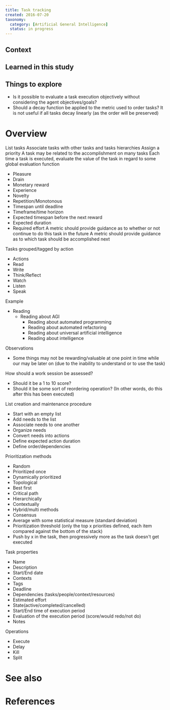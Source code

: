 ```yaml
---
title: Task tracking
created: 2016-07-20
taxonomy:
  category: [Artificial General Intelligence]
  status: in progress
---
```


## Context

## Learned in this study

## Things to explore
* Is it possible to evaluate a task execution objectively without considering the agent objectives/goals?
* Should a decay function be applied to the metric used to order tasks? It is not useful if all tasks decay linearly (as the order will be preserved)

# Overview
List tasks
Associate tasks with other tasks and tasks hierarchies
Assign a priority
A task may be related to the accomplishment on many tasks
Each time a task is executed, evaluate the value of the task in regard to some global evaluation function
* Pleasure
* Drain
* Monetary reward
* Experience
* Novelty
* Repetition/Monotonous
* Timespan until deadline
* Timeframe/time horizon
* Expected timespan before the next reward
* Expected duration
* Required effort
A metric should provide guidance as to whether or not continue to do this task in the future
A metric should provide guidance as to which task should be accomplished next

Tasks grouped/tagged by action
* Actions
* Read
* Write
* Think/Reflect
* Watch
* Listen
* Speak

Example
* Reading
	* Reading about AGI
		* Reading about automated programming
		* Reading about automated refactoring
		* Reading about universal artificial intelligence
		* Reading about intelligence

Observations
* Some things may not be rewarding/valuable at one point in time while our may be later on (due to the inability to understand or to use the task)

How should a work session be assessed?
* Should it be a 1 to 10 score?
* Should it be some sort of reordering operation? (In other words, do this after this has been executed)

List creation and maintenance procedure
* Start with an empty list
* Add needs to the list
* Associate needs to one another
* Organize needs
* Convert needs into actions
* Define expected action duration
* Define order/dependencies

Prioritization methods
* Random
* Prioritized once
* Dynamically prioritized
* Topological
* Best first
* Critical path
* Hierarchically
* Contextually
* Hybrid/multi methods
* Consensus
* Average with some statistical measure (standard deviation)
* Prioritization threshold (only the top x priorities defined, each item compared against the bottom of the stack)
* Push by x in the task, then progressively more as the task doesn't get executed

Task properties
* Name
* Description
* Start/End date
* Contexts
* Tags
* Deadline
* Dependencies (tasks/people/context/resources)
* Estimated effort
* State(active/completed/cancelled)
* Start/End time of execution period
* Evaluation of the execution period (score/would redo/not do)
* Notes

Operations
* Execute
* Delay
* Kill
* Split

# See also

# References
